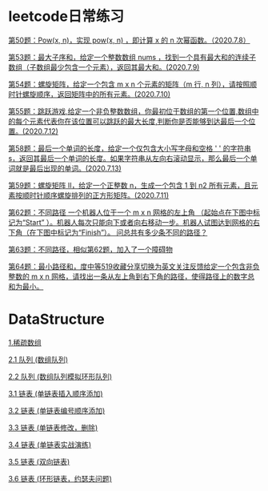 # **leetcode日常练习**

[第50题：Pow(x, n)，实现 pow(x, n) ，即计算 x 的 n 次幂函数。（2020.7.8）](https://github.com/422314646/leetcode/blob/master/project/src/Solution50.java)

[第53题：最大子序和，给定一个整数数组 nums ，找到一个具有最大和的连续子数组（子数组最少包含一个元素），返回其最大和。(2020.7.9)](https://github.com/422314646/leetcode/blob/master/project/src/Solution53.java)

[第54题：螺旋矩阵，给定一个包含 m x n 个元素的矩阵（m 行, n 列），请按照顺时针螺旋顺序，返回矩阵中的所有元素。(2020.7.10)](https://github.com/422314646/leetcode/blob/master/project/src/Solution54.java)

[第55题：跳跃游戏,给定一个非负整数数组，你最初位于数组的第一个位置,数组中的每个元素代表你在该位置可以跳跃的最大长度,判断你是否能够到达最后一个位置。(2020.7.12)](https://github.com/422314646/leetcode/blob/master/project/src/Solution55.java)

[第58题：最后一个单词的长度，给定一个仅包含大小写字母和空格 ' ' 的字符串 s，返回其最后一个单词的长度。如果字符串从左向右滚动显示，那么最后一个单词就是最后出现的单词。(2020.7.13)](https://github.com/422314646/leetcode/blob/master/project/src/Solution58.java)

[第59题：螺旋矩阵 II，给定一个正整数 n，生成一个包含 1 到 n2 所有元素，且元素按顺时针顺序螺旋排列的正方形矩阵。(2020.7.11)](https://github.com/422314646/leetcode/blob/master/project/src/Solution59.java)

[第62题：不同路径 一个机器人位于一个 m x n 网格的左上角 （起始点在下图中标记为“Start” ）。机器人每次只能向下或者向右移动一步。机器人试图达到网格的右下角（在下图中标记为“Finish”）。
问总共有多少条不同的路径？](https://github.com/422314646/leetcode/blob/master/project/src/Solution62.java)

[第63题：不同路径，相似第62题，加入了一个障碍物](https://github.com/422314646/leetcode/blob/master/project/src/Solution63.java)

[第64题：最小路径和，度中等519收藏分享切换为英文关注反馈给定一个包含非负整数的 m x n 网格，请找出一条从左上角到右下角的路径，使得路径上的数字总和为最小。]()

# **DataStructure**
[1.稀疏数组](https://blog.csdn.net/weixin_45706249/article/details/107219990)

[2.1 队列 (数组队列)](https://blog.csdn.net/weixin_45706249/article/details/107239695)

[2.2 队列 (数组队列模拟环形队列)](https://blog.csdn.net/weixin_45706249/article/details/107245250)

[3.1 链表 (单链表插入顺序添加)](https://blog.csdn.net/weixin_45706249/article/details/107279756)

[3.2 链表 (单链表编号顺序添加)](https://blog.csdn.net/weixin_45706249/article/details/107291751)

[3.3 链表 (单链表修改，删除)](https://blog.csdn.net/weixin_45706249/article/details/107292362)

[3.4 链表 (单链表实战演练)](https://blog.csdn.net/weixin_45706249/article/details/107325952)

[3.5 链表 (双向链表)](https://blog.csdn.net/weixin_45706249/article/details/107330834)

[3.6 链表 (环形链表，约瑟夫问题)](https://blog.csdn.net/weixin_45706249/article/details/107352270)